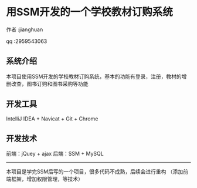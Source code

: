 用SSM开发的一个学校教材订购系统
=============

作者 :jianghuan

qq :2959543063

系统介绍
-----------

本项目使用SSM开发的学校教材订购系统，基本的功能有登录，注册，教材的增删改查，图书订购和图书采购等功能

开发工具
-----------

IntelliJ IDEA + Navicat + Git + Chrome

开发技术
-----------

前端：jQuey + ajax
后端：SSM + MySQL

<hr>
本项目是学完SSM后写的一个项目，很多代码不成熟，后续会进行重构
（添加前端框架，增加权限管理，等技术）
